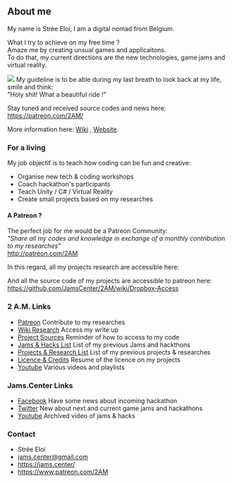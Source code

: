 ## About me

My name is Strée Eloi, I am a digital nomad from Belgium.    
    
What I try to achieve on my free time ?      
Amaze me by creating unsual games and applicaitons.              
To do that, my current directions are the new technologies, game jams and virtual reality.    
    
![](https://github.com/JamsCenter/2AM/blob/master/WebRef/Photo/EloiStreeCoding.jpg?raw=true)
My guideline is to be able during my last breath to look back at my life, smile and think:     
"Holy shit! What a beautiful ride !"  

Stay tuned and received source codes and news here:
https://patreon.com/2AM/

More information here: [Wiki](https://github.com/JamsCenter/2AM/wiki) , [Website](http://jams.center/).


### For a living
My job objectif is to teach how coding can be fun and creative:         
- Organise new tech & coding workshops
- Coach hackathon's participants
- Teach Unity / C# / Virtual Reality
- Create small projects based on my researches

#### A Patreon ?
  
The perfect job for me would be a Patreon Community:    
_"Share all my codes and knowledge in exchange of a monthly contribution to my researches"_  
http://patreon.com/2AM

In this regard, all my projects research are accessible here:

And all the source code of my projects are accessible to patreon here:      
https://github.com/JamsCenter/2AM/wiki/Dropbox-Access


### 2 A.M. Links
- [Patreon](https://goo.gl/Pdpmvh)  Contribute to my researches
- [Wiki Research](https://goo.gl/0SHZAb)  Access my write up
- [Project Sources](http://www.jams.center/patreonaccess/)  Reminder of how to access to my code
- [Jams & Hacks List](http://www.jams.center/jamsAndHacks/)  List of my previous Jams and hackthons  
- [Projects & Research List](http://www.jams.center/projectsandresearches/) List of my previous projects & researches
- [Licence & Credits](https://github.com/JamsCenter/2AM/wiki/License) Resume of the licence on my projects
- [Youtube](https://www.youtube.com/channel/UCNF9z7L6bfkodhNWvnY5lsg) Various videos and playlists       


### Jams.Center Links
- [Facebook](https://www.facebook.com/jamscenter) Have some news about incoming hackathon
- [Twitter](https://www.twitter.com/jamscenter) New about next and current game jams and hackathons
- [Youtube](https://www.youtube.com/channel/UCss-to1CvzoUIoBNijuiLnA) Archived video of jams & hacks 



### Contact
- Strée Eloi
- jams.center@gmail.com
- https://jams.center/
- https://www.patreon.com/2AM  
